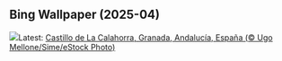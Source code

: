 ## Bing Wallpaper (2025-04)
![](https://www.bing.com/th?id=OHR.CerezoEnFlor_ES-ES6779922174_UHD.jpg&w=1000)Latest: [Castillo de La Calahorra, Granada, Andalucía, España (© Ugo Mellone/Sime/eStock Photo)](https://www.bing.com/th?id=OHR.CerezoEnFlor_ES-ES6779922174_UHD.jpg)